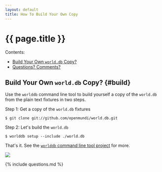 ```yaml
---
layout: default
title: How To Build Your Own Copy
---
```


# {{ page.title }}

<div class="toc" markdown="1">
Contents:

* [Build Your Own `world.db` Copy?](#build)
* [Questions? Comments?](#questions)
</div>


## Build Your Own `world.db` Copy?   {#build}


Use the `worlddb` command line tool to build yourself a copy of
the `world.db` from the plain text fixtures in two steps.

Step 1:  Get a copy of the `world.db` fixtures

    $ git clone git://github.com/openmundi/world.db.git

Step 2:  Let's build the `world.db`

    $ worlddb setup --include ./world.db

That's it. See the [`worlddb` command line tool project](https://github.com/worlddb/world.db.tools) for more.


![](https://raw.github.com/openmundi/openmundi.github.io/master/i/sqlitestudio.png)



{% include questions.md %}

